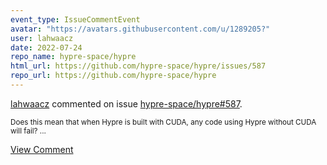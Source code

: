 ```yaml
---
event_type: IssueCommentEvent
avatar: "https://avatars.githubusercontent.com/u/1289205?"
user: lahwaacz
date: 2022-07-24
repo_name: hypre-space/hypre
html_url: https://github.com/hypre-space/hypre/issues/587
repo_url: https://github.com/hypre-space/hypre
---
```


<a href='https://github.com/lahwaacz' target='_blank'>lahwaacz</a> commented on issue <a href='https://github.com/hypre-space/hypre/issues/587' target='_blank'>hypre-space/hypre#587</a>.

<small>Does this mean that when Hypre is built with CUDA, any code using Hypre without CUDA will fail?...</small>

<a href='https://github.com/hypre-space/hypre/issues/587' target='_blank'>View Comment</a>